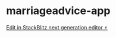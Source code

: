 # marriageadvice-app

[Edit in StackBlitz next generation editor ⚡️](https://stackblitz.com/~/github.com/ChrisScafidi/marriageadvice-app)